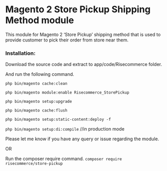 # Magento 2 Store Pickup Shipping Method module
This module for Magento 2 ‘Store Pickup’ shipping method that is used to provide customer to pick their order from store near them.

### Installation:

Download the source code and extract to app/code/Risecommerce folder.

And run the following command.


`php bin/magento cache:clean`

`php bin/magento module:enable Risecommerce_StorePickup`

`php bin/magento setup:upgrade`

`php bin/magento cache:flush`

`php bin/magento setup:static-content:deploy -f`

`php bin/magento setup:di:compile` //in production mode



Please let me know if you have any query or issue regarding the module.

OR 

Run the composer require command.
`composer require risecommerce/store-pickup`
